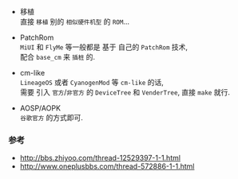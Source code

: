 - 移植  
直接 `移植` 别的 `相似硬件机型` 的 `ROM`...

- PatchRom  
`MiUI` 和 `FlyMe` 等一般都是 基于 自己的 `PatchRom` 技术,  
配合 `base_cm` 来 `插桩` 的.

- cm-like  
`LineageOS` 或者 `CyanogenMod` 等 `cm-like` 的话,  
需要 引入 `官方`/`非官方` 的 `DeviceTree` 和 `VenderTree`, 直接 `make` 就行.

- AOSP/AOPK  
`谷歌官方` 的方式即可.


### 参考
- http://bbs.zhiyoo.com/thread-12529397-1-1.html
- http://www.oneplusbbs.com/thread-572886-1-1.html
